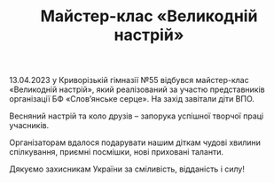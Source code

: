 ﻿---
title: Майстер-клас «Великодній настрій»
---

13.04.2023 у Криворізькій гімназії №55 відбувся майстер-клас «Великодній настрій», який реалізований за участю представників організації БФ «Слов’янське серце». На захід завітали діти ВПО.

Весняний настрій та коло друзів – запорука успішної творчої праці учасників.

Організаторам вдалося подарувати нашим діткам чудові хвилини спілкування, приємні посмішки, нові приховані таланти.

Дякуємо захисникам України за сміливість, відданість і силу!

<slideshow />
